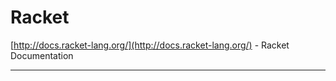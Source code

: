 # Racket
 
[http://docs.racket-lang.org/](http://docs.racket-lang.org/) - Racket Documentation


---
